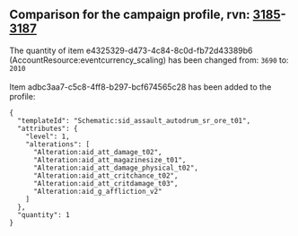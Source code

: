 ## Comparison for the campaign profile, rvn: [3185](https://github.com/PRO100KatYT/FortniteProfileRevisions/tree/main/profiles/campaign/3185%20campaign.json)-[3187](https://github.com/PRO100KatYT/FortniteProfileRevisions/tree/main/profiles/campaign/3187%20campaign.json)

The quantity of item e4325329-d473-4c84-8c0d-fb72d43389b6 (AccountResource:eventcurrency_scaling) has been changed from: `3690` to: `2010`
<br><br>
Item adbc3aa7-c5c8-4ff8-b297-bcf674565c28 has been added to the profile:

```
{
  "templateId": "Schematic:sid_assault_autodrum_sr_ore_t01",
  "attributes": {
    "level": 1,
    "alterations": [
      "Alteration:aid_att_damage_t02",
      "Alteration:aid_att_magazinesize_t01",
      "Alteration:aid_att_damage_physical_t02",
      "Alteration:aid_att_critchance_t02",
      "Alteration:aid_att_critdamage_t03",
      "Alteration:aid_g_affliction_v2"
    ]
  },
  "quantity": 1
}
```

<br><br>
